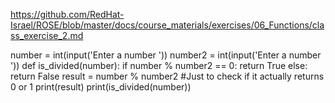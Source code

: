 https://github.com/RedHat-Israel/ROSE/blob/master/docs/course_materials/exercises/06_Functions/class_exercise_2.md

number = int(input('Enter a number '))
number2 = int(input('Enter a number '))
def is_divided(number):
    if number % number2 == 0:
        return True
    else:
        return False
result = number % number2 #Just to check if it actually returns 0 or 1
print(result)
print(is_divided(number))
